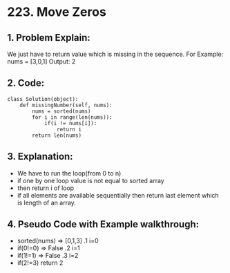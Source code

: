 # 223. Move Zeros
## 1. Problem Explain:
  We just have to return value which is missing in the sequence.
  For Example: nums = [3,0,1]
               Output: 2

## 2. Code:
```
class Solution(object):
    def missingNumber(self, nums):
        nums = sorted(nums)
        for i in range(len(nums)):
            if(i != nums[i]):
                return i
        return len(nums)
```

## 3. Explanation:
- We have to run the loop(from 0 to n)
- if one by one loop value is not equal to sorted array
- then return i of loop
- if all elements are available sequentially then return last element which is length of an array.

## 4. Pseudo Code with Example walkthrough:
- sorted(nums) => [0,1,3]
.1 i=0
-  if(0!=0) => False
.2 i=1
-  if(1!=1) => False
.3 i=2
-  if(2!=3) return 2         
